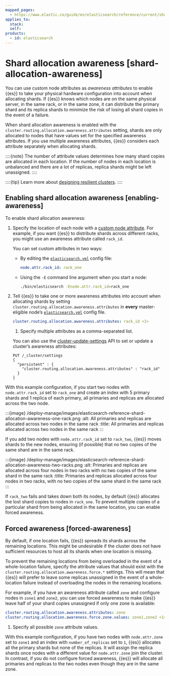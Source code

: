 ```yaml
---
mapped_pages:
  - https://www.elastic.co/guide/en/elasticsearch/reference/current/shard-allocation-awareness.html
applies_to:
  stack:
  self:
products:
  - id: elasticsearch
---
```


# Shard allocation awareness [shard-allocation-awareness]

You can use custom node attributes as *awareness attributes* to enable {{es}} to take your physical hardware configuration into account when allocating shards. If {{es}} knows which nodes are on the same physical server, in the same rack, or in the same zone, it can distribute the primary shard and its replica shards to minimize the risk of losing all shard copies in the event of a failure.

When shard allocation awareness is enabled with the `cluster.routing.allocation.awareness.attributes` setting, shards are only allocated to nodes that have values set for the specified awareness attributes. If you use multiple awareness attributes, {{es}} considers each attribute separately when allocating shards.

::::{note}
The number of attribute values determines how many shard copies are allocated in each location. If the number of nodes in each location is unbalanced and there are a lot of replicas, replica shards might be left unassigned.
::::


::::{tip}
Learn more about [designing resilient clusters](../../production-guidance/availability-and-resilience/resilience-in-larger-clusters.md).
::::


## Enabling shard allocation awareness [enabling-awareness]

To enable shard allocation awareness:

1. Specify the location of each node with a [custom node attribute](elasticsearch://reference/elasticsearch/configuration-reference/node-settings.md#custom-node-attributes). For example, if you want {{es}} to distribute shards across different racks, you might use an awareness attribute called `rack_id`.

    You can set custom attributes in two ways:

    * By editing the [`elasticsearch.yml`](/deploy-manage/stack-settings.md) config file:

        ```yaml
        node.attr.rack_id: rack_one
        ```

    * Using the `-E` command line argument when you start a node:

        ```sh
        ./bin/elasticsearch -Enode.attr.rack_id=rack_one
        ```

2. Tell {{es}} to take one or more awareness attributes into account when allocating shards by setting `cluster.routing.allocation.awareness.attributes` in **every** master-eligible node’s [`elasticsearch.yml`](/deploy-manage/stack-settings.md) config file.

    ```yaml
    cluster.routing.allocation.awareness.attributes: rack_id <1>
    ```

    1. Specify multiple attributes as a comma-separated list.


    You can also use the [cluster-update-settings](https://www.elastic.co/docs/api/doc/elasticsearch/operation/operation-cluster-put-settings) API to set or update a cluster’s awareness attributes:

    ```console
    PUT /_cluster/settings
    {
      "persistent" : {
        "cluster.routing.allocation.awareness.attributes" : "rack_id"
      }
    }
    ```


With this example configuration, if you start two nodes with `node.attr.rack_id` set to `rack_one` and create an index with 5 primary shards and 1 replica of each primary, all primaries and replicas are allocated across the two node.

:::{image} /deploy-manage/images/elasticsearch-reference-shard-allocation-awareness-one-rack.png
:alt: All primaries and replicas are allocated across two nodes in the same rack
:title: All primaries and replicas allocated across two nodes in the same rack
:::

If you add two nodes with `node.attr.rack_id` set to `rack_two`, {{es}} moves shards to the new nodes, ensuring (if possible) that no two copies of the same shard are in the same rack.

:::{image} /deploy-manage/images/elasticsearch-reference-shard-allocation-awareness-two-racks.png
:alt: Primaries and replicas are allocated across four nodes in two racks with no two copies of the same shard in the same rack
:title: Primaries and replicas allocated across four nodes in two racks, with no two copies of the same shard in the same rack
:::

If `rack_two` fails and takes down both its nodes, by default {{es}} allocates the lost shard copies to nodes in `rack_one`. To prevent multiple copies of a particular shard from being allocated in the same location, you can enable forced awareness.


## Forced awareness [forced-awareness]

By default, if one location fails, {{es}} spreads its shards across the remaining locations. This might be undesirable if the cluster does not have sufficient resources to host all its shards when one location is missing.

To prevent the remaining locations from being overloaded in the event of a whole-location failure, specify the attribute values that should exist with the `cluster.routing.allocation.awareness.force.*` settings. This will mean that {{es}} will prefer to leave some replicas unassigned in the event of a whole-location failure instead of overloading the nodes in the remaining locations.

For example, if you have an awareness attribute called `zone` and configure nodes in `zone1` and `zone2`, you can use forced awareness to make {{es}} leave half of your shard copies unassigned if only one zone is available:

```yaml
cluster.routing.allocation.awareness.attributes: zone
cluster.routing.allocation.awareness.force.zone.values: zone1,zone2 <1>
```

1. Specify all possible `zone` attribute values.


With this example configuration, if you have two nodes with `node.attr.zone` set to `zone1` and an index with `number_of_replicas` set to `1`, {{es}} allocates all the primary shards but none of the replicas. It will assign the replica shards once nodes with a different value for `node.attr.zone` join the cluster. In contrast, if you do not configure forced awareness, {{es}} will allocate all primaries and replicas to the two nodes even though they are in the same zone.


